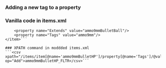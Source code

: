 ### Adding a new tag to a property 


### Vanilla code in items.xml

```<item name="ammo9mmBulletHP">
	<property name="Extends" value="ammo9mmBulletBall"/>
	<property name="Tags" value="ammo9mm"/>
</item>```

### XPATH command in moddded items.xml
```<csv xpath="/items/item[@name='ammo9mmBulletHP']/property[@name='Tags']/@value" op="Add">ammo9mmBulletHP_FLTR</csv>```